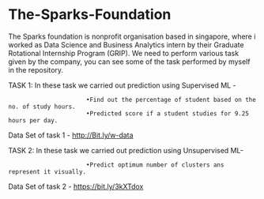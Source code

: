# The-Sparks-Foundation
The Sparks foundation is nonprofit organisation based in singapore, where i worked as Data Science and Business Analytics intern by their Graduate Rotational Internship Program (GRIP). 
We need to perform various task given by the company, you can see some of the task performed by myself in the repository.

TASK 1: In these task we carried out prediction using Supervised ML - 

                          •Find out the percentage of student based on the no. of study hours.
                          •Predicted score if a student studies for 9.25 hours per day.
Data Set of task 1 - http://Bit.ly/w-data


TASK 2: In these task we carried out prediction using Unsupervised ML-

                          •Predict optimum number of clusters ans represent it visually.
Data Set of task 2 - https://bit.ly/3kXTdox
